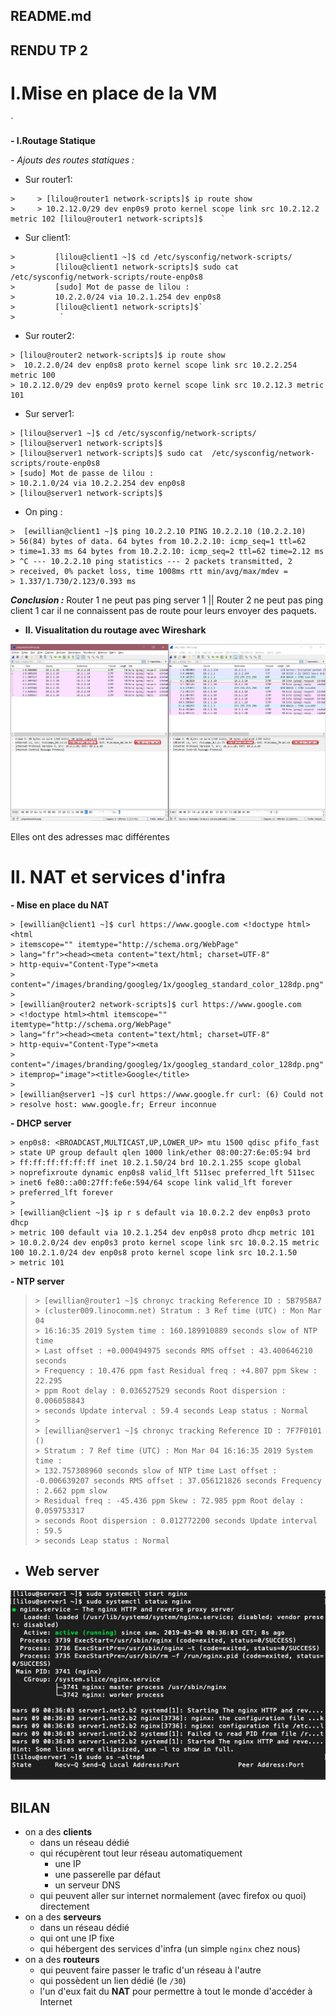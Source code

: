 ## README.md

## RENDU TP 2

# **I.Mise en place de la VM**

`

 **- I.Routage Statique**

  

 

*- Ajouts des routes statiques :*

    
  -  Sur router1:

    >     > [lilou@router1 network-scripts]$ ip route show
    >     > 10.2.12.0/29 dev enp0s9 proto kernel scope link src 10.2.12.2 metric 102 [lilou@router1 network-scripts]$    `

   -  Sur client1:

  

    >         [lilou@client1 ~]$ cd /etc/sysconfig/network-scripts/
    >         [lilou@client1 network-scripts]$ sudo cat /etc/sysconfig/network-scripts/route-enp0s8
    >         [sudo] Mot de passe de lilou :
    >         10.2.2.0/24 via 10.2.1.254 dev enp0s8
    >         [lilou@client1 network-scripts]$`
    >          `

     


   -  Sur router2:

    > [lilou@router2 network-scripts]$ ip route show
    >  10.2.2.0/24 dev enp0s8 proto kernel scope link src 10.2.2.254 metric 100
    > 10.2.12.0/29 dev enp0s9 proto kernel scope link src 10.2.12.3 metric 101

  
   -  Sur server1:

    > [lilou@server1 ~]$ cd /etc/sysconfig/network-scripts/
    > [lilou@server1 network-scripts]$
    > [lilou@server1 network-scripts]$ sudo cat  /etc/sysconfig/network-scripts/route-enp0s8
    > [sudo] Mot de passe de lilou :
    > 10.2.1.0/24 via 10.2.2.254 dev enp0s8
    > [lilou@server1 network-scripts]$

 
 
  

   - On ping :
   
    >  [ewillian@client1 ~]$ ping 10.2.2.10 PING 10.2.2.10 (10.2.2.10)
    > 56(84) bytes of data. 64 bytes from 10.2.2.10: icmp_seq=1 ttl=62
    > time=1.33 ms 64 bytes from 10.2.2.10: icmp_seq=2 ttl=62 time=2.12 ms
    > ^C --- 10.2.2.10 ping statistics --- 2 packets transmitted, 2
    > received, 0% packet loss, time 1008ms rtt min/avg/max/mdev =
    > 1.337/1.730/2.123/0.393 ms

***Conclusion :*** Router 1 ne peut pas ping server 1 || Router 2 ne peut pas ping client 1 car il ne connaissent pas de route pour leurs envoyer des paquets.


 - **II. Visualitation du routage avec Wireshark**


![enter image description here](https://github.com/Ewillian/CCNA2/blob/master/screens/Screenshot_3.png)

Elles ont des adresses mac différentes





# II. NAT et services d'infra

**- Mise en place du NAT**

    > [ewillian@client1 ~]$ curl https://www.google.com <!doctype html><html
    > itemscope="" itemtype="http://schema.org/WebPage"
    > lang="fr"><head><meta content="text/html; charset=UTF-8"
    > http-equiv="Content-Type"><meta
    > content="/images/branding/googleg/1x/googleg_standard_color_128dp.png"
    > 
    > [ewillian@router2 network-scripts]$ curl https://www.google.com
    > <!doctype html><html itemscope="" itemtype="http://schema.org/WebPage"
    > lang="fr"><head><meta content="text/html; charset=UTF-8"
    > http-equiv="Content-Type"><meta
    > content="/images/branding/googleg/1x/googleg_standard_color_128dp.png"
    > itemprop="image"><title>Google</title>
    > 
    > [ewillian@server1 ~]$ curl https://www.google.fr curl: (6) Could not
    > resolve host: www.google.fr; Erreur inconnue

 **- DHCP server**

    > enp0s8: <BROADCAST,MULTICAST,UP,LOWER_UP> mtu 1500 qdisc pfifo_fast
    > state UP group default qlen 1000 link/ether 08:00:27:6e:05:94 brd
    > ff:ff:ff:ff:ff:ff inet 10.2.1.50/24 brd 10.2.1.255 scope global
    > noprefixroute dynamic enp0s8 valid_lft 511sec preferred_lft 511sec
    > inet6 fe80::a00:27ff:fe6e:594/64 scope link valid_lft forever
    > preferred_lft forever
    > 
    > [ewillian@client ~]$ ip r s default via 10.0.2.2 dev enp0s3 proto dhcp
    > metric 100 default via 10.2.1.254 dev enp0s8 proto dhcp metric 101
    > 10.0.2.0/24 dev enp0s3 proto kernel scope link src 10.0.2.15 metric 100 10.2.1.0/24 dev enp0s8 proto kernel scope link src 10.2.1.50
    > metric 101

 **-  NTP server**


>     > [ewillian@router1 ~]$ chronyc tracking Reference ID : 5B795BA7
>     > (cluster009.linocomm.net) Stratum : 3 Ref time (UTC) : Mon Mar 04
>     > 16:16:35 2019 System time : 160.189910889 seconds slow of NTP time
>     > Last offset : +0.000494975 seconds RMS offset : 43.400646210 seconds
>     > Frequency : 10.476 ppm fast Residual freq : +4.807 ppm Skew : 22.295
>     > ppm Root delay : 0.036527529 seconds Root dispersion : 0.006058843
>     > seconds Update interval : 59.4 seconds Leap status : Normal
>     > 
>     > [ewillian@server1 ~]$ chronyc tracking Reference ID : 7F7F0101 ()
>     > Stratum : 7 Ref time (UTC) : Mon Mar 04 16:16:35 2019 System time :
>     > 132.757308960 seconds slow of NTP time Last offset : -0.006639207 seconds RMS offset : 37.056121826 seconds Frequency : 2.662 ppm slow
>     > Residual freq : -45.436 ppm Skew : 72.985 ppm Root delay : 0.059753317
>     > seconds Root dispersion : 0.012772200 seconds Update interval : 59.5
>     > seconds Leap status : Normal

 - ##  Web server

![installation du nginx](https://github.com/Ewillian/CCNA2/blob/master/screens/nginx.png)



## BILAN

-     
    on a des  **clients**
    -   dans un réseau dédié
    -   qui récupèrent tout leur réseau automatiquement
        -   une IP
        -   une passerelle par défaut
        -   un serveur DNS
    -   qui peuvent aller sur internet normalement (avec firefox ou quoi) directement
-   on a des  **serveurs**
    -   dans un réseau dédié
    -   qui ont une IP fixe
    -   qui hébergent des services d'infra (un simple  `nginx`  chez nous)
-   on a des  **routeurs**
    -   qui peuvent faire passer le trafic d'un réseau à l'autre
    -   qui possèdent un lien dédié (le  `/30`)
    -   l'un d'eux fait du  **NAT**  pour permettre à tout le monde d'accéder à Internet
